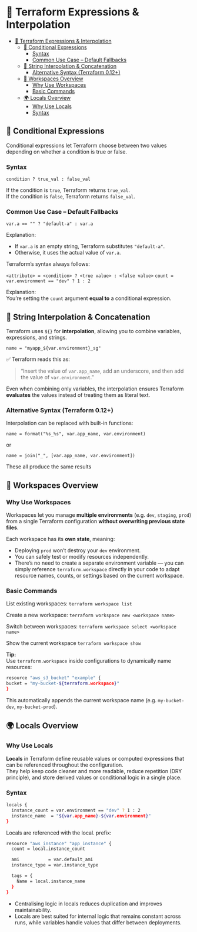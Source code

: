 # 🚀 Terraform Expressions & Interpolation

- [🚀 Terraform Expressions \& Interpolation](#-terraform-expressions--interpolation)
  - [🧮 Conditional Expressions](#-conditional-expressions)
    - [Syntax](#syntax)
    - [Common Use Case – Default Fallbacks](#common-use-case--default-fallbacks)
  - [🧩 String Interpolation \& Concatenation](#-string-interpolation--concatenation)
    - [Alternative Syntax (Terraform 0.12+)](#alternative-syntax-terraform-012)
  - [🧱 Workspaces Overview](#-workspaces-overview)
    - [Why Use Workspaces](#why-use-workspaces)
    - [Basic Commands](#basic-commands)
  - [🌍 Locals Overview](#-locals-overview)
    - [Why Use Locals](#why-use-locals)
    - [Syntax](#syntax-1)

## 🧮 Conditional Expressions

Conditional expressions let Terraform choose between two values depending on whether a condition is true or false.

### Syntax

`condition ? true_val : false_val`

If the condition is `true`, Terraform returns `true_val`.  
If the condition is `false`, Terraform returns `false_val`.

### Common Use Case – Default Fallbacks

`var.a == "" ? "default-a" : var.a`

Explanation:
- If `var.a` is an empty string, Terraform substitutes `"default-a"`.  
- Otherwise, it uses the actual value of `var.a`.

Terraform’s syntax always follows:  

`<attribute> = <condition> ? <true value> : <false value>`
`count = var.environment == "dev" ? 1 : 2`

Explanation:  
You’re setting the `count` argument **equal to** a conditional expression.  

## 🧩 String Interpolation & Concatenation

Terraform uses `${}` for **interpolation**, allowing you to combine variables, expressions, and strings.

`name = "myapp_${var.environment}_sg"`

✅ Terraform reads this as:  
> “Insert the value of `var.app_name`, add an underscore, and then add the value of `var.environment`.”

Even when combining only variables, the interpolation ensures Terraform **evaluates** the values instead of treating them as literal text.

### Alternative Syntax (Terraform 0.12+)

Interpolation can be replaced with built-in functions:

`name = format("%s_%s", var.app_name, var.environment)`

or

`name = join("_", [var.app_name, var.environment])`

These all produce the same results

## 🧱 Workspaces Overview

### Why Use Workspaces

Workspaces let you manage **multiple environments** (e.g. `dev`, `staging`, `prod`) from a single Terraform configuration **without overwriting previous state files**.

Each workspace has its **own state**, meaning:  
- Deploying `prod` won’t destroy your `dev` environment.  
- You can safely test or modify resources independently.
- There’s no need to create a separate environment variable — you can simply reference `terraform.workspace` directly in your code to adapt resource names, counts, or settings based on the current workspace.

### Basic Commands

List existing workspaces:
`terraform workspace list`

Create a new workspace:
`terraform workspace new <workspace name>`

Switch between workspaces:
`terraform workspace select <workspace name>`

Show the current workspace
`terraform workspace show`

**Tip:**  
Use `terraform.workspace` inside configurations to dynamically name resources:

```bash
resource "aws_s3_bucket" "example" {
bucket = "my-bucket-${terraform.workspace}"
}
```

This automatically appends the current workspace name (e.g. `my-bucket-dev`, `my-bucket-prod`).

## 🌍 Locals Overview

### Why Use Locals

**Locals** in Terraform define reusable values or computed expressions that can be referenced throughout the configuration.  
They help keep code cleaner and more readable, reduce repetition (DRY principle), and store derived values or conditional logic in a single place.

### Syntax

```bash
locals {
  instance_count = var.environment == "dev" ? 1 : 2
  instance_name  = "${var.app_name}-${var.environment}"
}
```

Locals are referenced with the local. prefix:

```bash
resource "aws_instance" "app_instance" {
  count = local.instance_count

  ami           = var.default_ami
  instance_type = var.instance_type

  tags = {
    Name = local.instance_name
  }
}
```

- Centralising logic in locals reduces duplication and improves maintainability.
- Locals are best suited for internal logic that remains constant across runs, while variables handle values that differ between deployments.